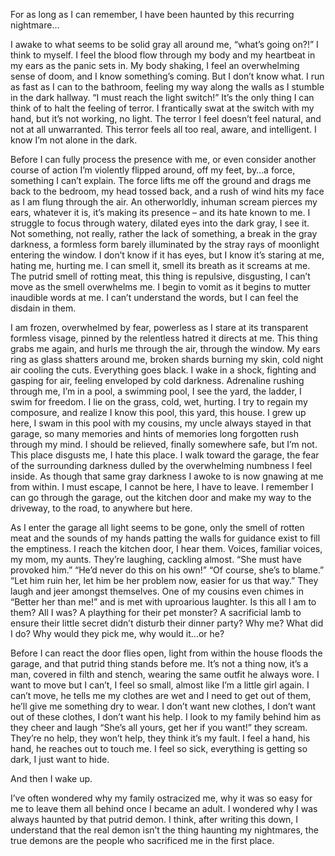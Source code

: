 For as long as I can remember, I have been haunted by this recurring nightmare…


I awake to what seems to be solid gray all around me, “what’s going on?!” I think to myself. I feel the blood flow through my body and my heartbeat in my ears as the panic sets in. My body shaking, I feel an overwhelming sense of doom, and I know something’s coming. But I don’t know what. I run as fast as I can to the bathroom, feeling my way along the walls as I stumble in the dark hallway. “I must reach the light switch!” It’s the only thing I can think of to halt the feeling of terror. I frantically swat at the switch with my hand, but it’s not working, no light. The terror I feel doesn’t feel natural, and not at all unwarranted. This terror feels all too real, aware, and intelligent. I know I’m not alone in the dark. 


Before I can fully process the presence with me, or even consider another course of action I’m violently flipped around, off my feet, by…a force, something I can’t explain. The force lifts me off the ground and drags me back to the bedroom, my head tossed back, and a rush of wind hits my face as I am flung through the air. An otherworldly, inhuman scream pierces my ears, whatever it is, it’s making its presence – and its hate known to me. I struggle to focus through watery, dilated eyes into the dark gray, I see it. Not something, not really, rather the lack of something, a break in the gray darkness, a formless form barely illuminated by the stray rays of moonlight entering the window. I don’t know if it has eyes, but I know it’s staring at me, hating me, hurting me. I can smell it, smell its breath as it screams at me. The putrid smell of rotting meat, this thing is repulsive, disgusting, I can’t move as the smell overwhelms me. I begin to vomit as it begins to mutter inaudible words at me. I can’t understand the words, but I can feel the disdain in them. 


I am frozen, overwhelmed by fear, powerless as I stare at its transparent formless visage, pinned by the relentless hatred it directs at me. This thing grabs me again, and hurls me through the air, through the window. My ears ring as glass shatters around me, broken shards burning my skin, cold night air cooling the cuts. Everything goes black. I wake in a shock, fighting and gasping for air, feeling enveloped by cold darkness. Adrenaline rushing through me, I’m in a pool, a swimming pool, I see the yard, the ladder, I swim for freedom. I lie on the grass, cold, wet, hurting. I try to regain my composure, and realize I know this pool, this yard, this house. I grew up here, I swam in this pool with my cousins, my uncle always stayed in that garage, so many memories and hints of memories long forgotten rush through my mind. I should be relieved, finally somewhere safe, but I’m not. This place disgusts me, I hate this place. I walk toward the garage, the fear of the surrounding darkness dulled by the overwhelming numbness I feel inside. As though that same gray darkness I awoke to is now gnawing at me from within. I must escape, I cannot be here, I have to leave. I remember I can go through the garage, out the kitchen door and make my way to the driveway, to the road, to anywhere but here. 


As I enter the garage all light seems to be gone, only the smell of rotten meat and the sounds of my hands patting the walls for guidance exist to fill the emptiness. I reach the kitchen door, I hear them. Voices, familiar voices, my mom, my aunts. They’re laughing, cackling almost. “She must have provoked him.” “He’d never do this on his own!” “Of course, she’s to blame.” “Let him ruin her, let him be her problem now, easier for us that way.” They laugh and jeer amongst themselves. One of my cousins even chimes in “Better her than me!” and is met with uproarious laughter. Is this all I am to them? All I was? A plaything for their pet monster? A sacrificial lamb to ensure their little secret didn’t disturb their dinner party? Why me? What did I do? Why would they pick me, why would it…or he? 


Before I can react the door flies open, light from within the house floods the garage, and that putrid thing stands before me. It’s not a thing now, it’s a man, covered in filth and stench, wearing the same outfit he always wore. I want to move but I can’t, I feel so small, almost like I’m a little girl again. I can’t move, he tells me my clothes are wet and I need to get out of them, he’ll give me something dry to wear. I don’t want new clothes, I don’t want out of these clothes, I don’t want his help. I look to my family behind him as they cheer and laugh “She’s all yours, get her if you want!” they scream. They’re no help, they won’t help, they think it’s my fault. I feel a hand, his hand, he reaches out to touch me. I feel so sick, everything is getting so dark, I just want to hide. 


And then I wake up. 


I’ve often wondered why my family ostracized me, why it was so easy for me to leave them all behind once I became an adult. I wondered why I was always haunted by that putrid demon. I think, after writing this down, I understand that the real demon isn’t the thing haunting my nightmares, the true demons are the people who sacrificed me in the first place.